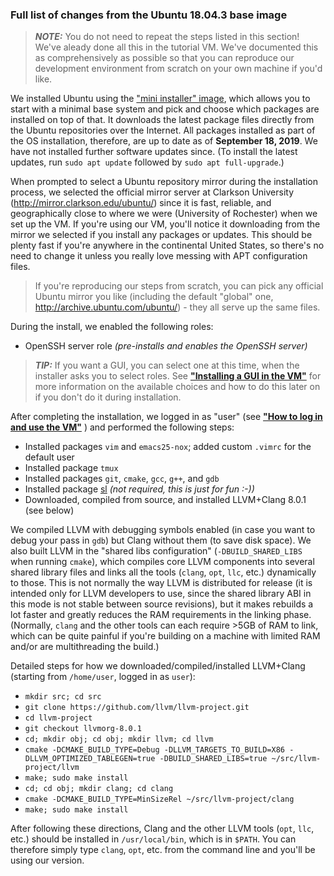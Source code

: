 ### Full list of changes from the Ubuntu 18.04.3 base image

> ***NOTE:*** You do not need to repeat the steps listed in this section!
> We've aleady done all this in the tutorial VM. We've documented this as
> comprehensively as possible so that you can reproduce our development
> environment from scratch on your own machine if you'd like.

We installed Ubuntu using the ["mini installer"
image](http://archive.ubuntu.com/ubuntu/dists/bionic-updates/main/installer-amd64/current/images/netboot/mini.iso),
which allows you to start with a minimal base system and pick and choose
which packages are installed on top of that. It downloads the latest package
files directly from the Ubuntu repositories over the Internet. All packages
installed as part of the OS installation, therefore, are up to date as of
__September 18, 2019__. We have not installed further software updates since.
(To install the latest updates, run `sudo apt update` followed by `sudo apt
full-upgrade`.)

When prompted to select a Ubuntu repository mirror during the installation
process, we selected the official mirror server at Clarkson University
(http://mirror.clarkson.edu/ubuntu/) since it is fast, reliable, and
geographically close to where we were (University of Rochester) when we set
up the VM. If you're using our VM, you'll notice it downloading from the
mirror we selected if you install any packages or updates. This should be
plenty fast if you're anywhere in the continental United States, so there's
no need to change it unless you really love messing with APT configuration
files.

> If you're reproducing our steps from scratch, you can pick any official
> Ubuntu mirror you like (including the default "global" one,
> http://archive.ubuntu.com/ubuntu/) - they all serve up the same files.

During the install, we enabled the following roles:

* OpenSSH server role *(pre-installs and enables the OpenSSH server)*

> ***TIP:*** If you want a GUI, you can select one at this time, when the
> installer asks you to select roles. See
> **["Installing a GUI in the
> VM"](https://github.com/jtcriswell/SecDev19/blob/master/docs/gui.md)**
> for more information on the available choices and how to do this later on
> if you don't do it during installation.

After completing the installation, we logged in as "user" (see
**["How to log in and use the
VM"](https://github.com/jtcriswell/SecDev19/blob/master/docs/loginanduse.md)**
) and performed the following steps:

* Installed packages `vim` and `emacs25-nox`; added custom `.vimrc` for the
  default user
* Installed package `tmux`
* Installed packages `git`, `cmake`, `gcc`, `g++`, and `gdb`
* Installed package [sl](https://man.cx/sl%286%29) *(not required, this is just for fun :-))*
* Downloaded, compiled from source, and installed LLVM+Clang 8.0.1 (see
  below)

We compiled LLVM with debugging symbols enabled (in case you want to debug
your pass in `gdb`) but Clang without them (to save disk space). We also
built LLVM in the "shared libs configuration" (`-DBUILD_SHARED_LIBS` when
running `cmake`), which compiles core LLVM components into several shared
library files and links all the tools (`clang`, `opt`, `llc`, etc.)
dynamically to those. This is not normally the way LLVM is distributed for
release (it is intended only for LLVM developers to use, since the shared
library ABI in this mode is not stable between source revisions), but it
makes rebuilds a lot faster and greatly reduces the RAM requirements in the
linking phase.  (Normally, `clang` and the other tools can each require >5GB
of RAM to link, which can be quite painful if you're building on a machine
with limited RAM and/or are multithreading the build.)

Detailed steps for how we downloaded/compiled/installed LLVM+Clang (starting
from `/home/user`, logged in as `user`):

* `mkdir src; cd src`
* `git clone https://github.com/llvm/llvm-project.git`
* `cd llvm-project`
* `git checkout llvmorg-8.0.1`
* `cd; mkdir obj; cd obj; mkdir llvm; cd llvm`
* `cmake -DCMAKE_BUILD_TYPE=Debug -DLLVM_TARGETS_TO_BUILD=X86 -DLLVM_OPTIMIZED_TABLEGEN=true -DBUILD_SHARED_LIBS=true ~/src/llvm-project/llvm`
* `make; sudo make install`
* `cd; cd obj; mkdir clang; cd clang`
* `cmake -DCMAKE_BUILD_TYPE=MinSizeRel ~/src/llvm-project/clang`
* `make; sudo make install`

After following these directions, Clang and the other LLVM tools (`opt`,
`llc`, etc.) should be installed in `/usr/local/bin`, which is in `$PATH`.
You can therefore simply type `clang`, `opt`, etc. from the command line and
you'll be using our version.
